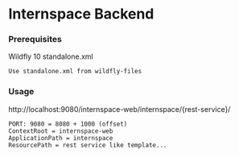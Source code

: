 # Internspace Backend

### Prerequisites

Wildfly 10
standalone.xml

```
Use standalone.xml from wildfly-files
```

### Usage

http://localhost:9080/internspace-web/internspace/{rest-service}/

```
PORT: 9080 = 8080 + 1000 (offset)
ContextRoot = internspace-web
ApplicationPath = internspace
ResourcePath = rest service like template...
```
